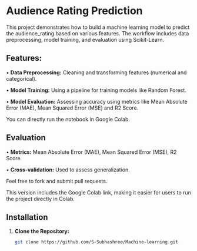 # Audience Rating Prediction

This project demonstrates how to build a machine learning model to predict the audience_rating based on various features. The workflow includes data preprocessing, model training, and evaluation using Scikit-Learn.

## Features:

• **Data Preprocessing:** Cleaning and transforming features (numerical and categorical).

• **Model Training:** Using a pipeline for training models like Random Forest.

• **Model Evaluation:** Assessing accuracy using metrics like Mean Absolute Error (MAE), Mean Squared Error (MSE) and R2 Score.

You can directly run the notebook in Google Colab.

## Evaluation

• **Metrics:** Mean Absolute Error (MAE), Mean Squared Error (MSE), R2 Score.

• **Cross-validation:** Used to assess generalization.

Feel free to fork and submit pull requests.

This version includes the Google Colab link, making it easier for users to run the project directly in Colab.

## Installation

1. **Clone the Repository:**

   ```sh
   git clone https://github.com/S-Subhashree/Machine-learning.git
   
